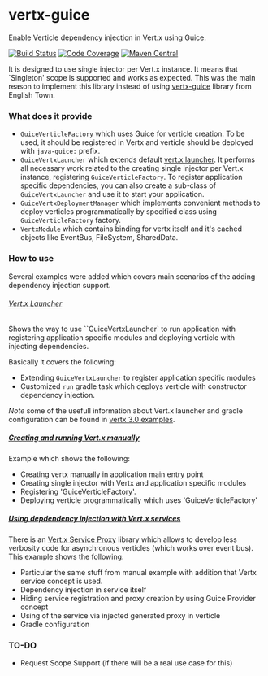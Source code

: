 # vertx-guice
Enable Verticle dependency injection in Vert.x using Guice. 

[![Build Status](https://travis-ci.org/intappx/vertx-guice.svg?branch=master)](https://travis-ci.org/intappx/vertx-guice)
[![Code Coverage](https://img.shields.io/codecov/c/github/intappx/vertx-guice.svg)](https://codecov.io/github/intappx/vertx-guice)
[![Maven Central](https://img.shields.io/maven-central/v/com.intapp/vertx-guice.svg?maxAge=2592000)](http://search.maven.org/#search%7Cga%7C1%7Cg%3A%22com.intapp%22%20AND%20a%3A%22vertx-guice%22)

It is designed to use single injector per Vert.x instance.
It means that `Singleton' scope is supported and works as expected. This was the main reason to implement this library instead of using [vertx-guice](https://github.com/englishtown/vertx-guice) library from English Town.

### What does it provide
* `GuiceVerticleFactory` which uses Guice for verticle creation. To be used, it should be registered in Vertx and verticle should be deployed with `java-guice:` prefix. 
* `GuiceVertxLauncher` which extends default [vert.x launcher](http://vertx.io/docs/vertx-core/java/#_the_vert_x_launcher). It performs all necessary work related to the creating single injector per Vert.x instance, registering `GuiceVerticleFactory`. 
To register application specific dependencies, you can also create a sub-class of `GuiceVertxLauncher` and use it to start your application.
* `GuiceVertxDeploymentManager` which implements convenient methods to deploy verticles programmatically by specified class using `GuiceVerticleFactory` factory.
* `VertxModule` which contains binding for vertx itself and it's cached objects like EventBus, FileSystem, SharedData.

### How to use
Several examples were added which covers main scenarios of the adding dependency injection support. 

###### [Vert.x Launcher](vertx-guice-examples/launcher)
Shows the way to use ``GuiceVertxLauncher` to run application with registering application specific modules and deploying verticle with injecting dependencies.

Basically it covers the following:

* Extending `GuiceVertxLauncher` to register application specific modules
* Customized `run` gradle task which deploys verticle with constructor dependency injection. 

*Note* some of the usefull information about Vert.x launcher and gradle configuration can be found in [vertx 3.0 examples](https://github.com/vert-x3/vertx-examples/tree/master/gradle-redeploy).

##### [Creating and running Vert.x manually](vertx-guice-examples/manual)
Example which shows the following:

* Creating vertx manually in application main entry point
* Creating single injector with Vertx and application specific modules
* Registering 'GuiceVerticleFactory'.
* Deploying verticle programmatically which uses 'GuiceVerticleFactory'

##### [Using depdendency injection with Vert.x services](vertx-guice-examples/service-proxy)
There is an [Vert.x Service Proxy](http://vertx.io/docs/vertx-service-proxy/) library which allows to develop less verbosity code for asynchronous verticles (which works over event bus).
This example shows the following:

* Particular the same stuff from manual example with addition that Vertx service concept is used.
* Dependency injection in service itself
* Hiding service registration and proxy creation by using Guice Provider concept
* Using of the service via injected generated proxy in verticle 
* Gradle configuration

### TO-DO
* Request Scope Support (if there will be a real use case for this)
